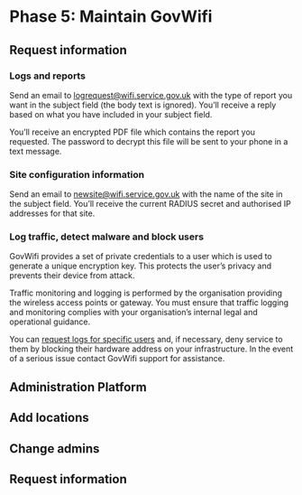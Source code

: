 # Phase 5: Maintain GovWifi

## Request information

### Logs and reports

Send an email to logrequest@wifi.service.gov.uk with the type of report you want in the subject field (the body text is ignored). You’ll receive a reply based on what you have included in your subject field.

You’ll receive an encrypted PDF file which contains the report you requested. The password to decrypt this file will be sent to your phone in a text message.

### Site configuration information

Send an email to newsite@wifi.service.gov.uk with the name of the site in the subject field. You’ll receive the current RADIUS secret and authorised IP addresses for that site.

### Log traffic, detect malware and block users

GovWifi provides a set of private credentials to a user which is used to generate a unique encryption key. This protects the user’s privacy and prevents their device from attack.

Traffic monitoring and logging is performed by the organisation providing the wireless access points or gateway. You must ensure that traffic logging and monitoring complies with your organisation’s internal legal and operational guidance.

You can [request logs for specific users](https://www.gov.uk/guidance/set-up-govwifi-on-your-infrastructure#logs) and, if necessary, deny service to them by blocking their hardware address on your infrastructure. In the event of a serious issue contact GovWifi support for assistance.

## Administration Platform
## Add locations
## Change admins
## Request information
